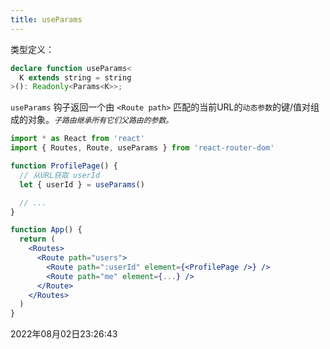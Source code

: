 ```yaml
---
title: useParams
---
```


类型定义：
```typescript
declare function useParams<
  K extends string = string
>(): Readonly<Params<K>>;
```

`useParams` 钩子返回一个由 `<Route path>` 匹配的当前URL的`动态参数`的键/值对组成的对象。*`子路由继承所有它们父路由的参数。`*

```jsx {6,15}
import * as React from 'react'
import { Routes, Route, useParams } from 'react-router-dom'

function ProfilePage() {
  // 从URL获取 userId
  let { userId } = useParams()

  // ...
}

function App() {
  return (
    <Routes>
      <Route path="users">
        <Route path=":userId" element={<ProfilePage />} />
        <Route path="me" element={...} />
      </Route>
    </Routes>
  )
}
```

2022年08月02日23:26:43
